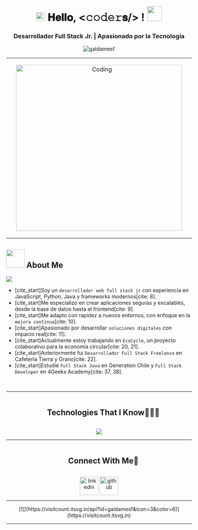 
<h1 align="center">
    <a target="_blank">
      <img src="https://github.com/JayantGoel001/JayantGoel001/blob/master/GIF/Earth.gif" width="24px" style="max-width:100%;">
    </a>
    𝐇𝐞𝐥𝐥𝐨, &lt;𝚌𝚘𝚍𝚎𝚛𝐬/&gt; !
    <a target="_blank">
      <img src="https://github.com/JayantGoel001/JayantGoel001/blob/master/GIF/Hi.gif" width="40px" />
    </a>
</h1>
<h3 align="center">Desarrollador Full Stack Jr. | Apasionado por la Tecnología</h3>
<p align="center"> <img src="https://komarev.com/ghpvc/?username=galdamesf&label=Profile%20views&color=0e75b6&style=flat" alt="galdamesf" /> </p>

<table>
<tr border="none">
<td width="50%" align="left">
  <p align="center">
  <img align="center" alt="Coding" width="450" src="https://repository-images.githubusercontent.com/588181932/e36ec678-7984-4cdd-8e4c-a3932772ff8e">
</p>
</td>
</tr>
</table

---

## <picture><img src = "https://github.com/7oSkaaa/7oSkaaa/blob/main/Images/about_me.gif?raw=true" width = 50px></picture> About Me
<img src="https://user-images.githubusercontent.com/73097560/115834477-dbab4500-a447-11eb-908a-139a6edaec5c.gif">

- [cite_start]Soy un `desarrollador web full stack jr` con experiencia en JavaScript, Python, Java y frameworks modernos[cite: 8].
- [cite_start]Me especializo en crear aplicaciones seguras y escalables, desde la base de datos hasta el frontend[cite: 9].
- [cite_start]Me adapto con rapidez a nuevos entornos, con enfoque en la `mejora continua`[cite: 10].
- [cite_start]Apasionado por desarrollar `soluciones digitales` con impacto real[cite: 11].
- [cite_start]Actualmente estoy trabajando en `EcoCycle`, un proyecto colaborativo para la economía circular[cite: 20, 21].
- [cite_start]Anteriormente fui `Desarrollador Full Stack Freelance` en Cafetería Tierra y Grano[cite: 22].
- [cite_start]Estudié `Full Stack Java` en Generation Chile y `Full Stack Developer` en 4Geeks Academy[cite: 37, 38].

<br>

---

<div id="user-content-toc">
  <ul align="center">
    <summary><h2 style="display: inline-block">Technologies That I Know👨🏻‍💻</h2></summary>
  </ul>
</div>
<p align="center">
  <a href="https://skillicons.dev">
    <img src="https://skillicons.dev/icons?i=js,react,nodejs,java,spring,py,flask,mysql,html,css,bootstrap,postgres,git,github,api&perline=14" />
  </a>
</p>

---

<div id="user-content-toc">
  <ul align="center">
    <summary><h2 style="display: inline-block">Connect With Me🤝</h2></summary>
  </ul>
</div>

<p align="center">
<a href="https://www.linkedin.com/in/fernandogaldamesv/" target="blank"><img align="center" src="https://user-images.githubusercontent.com/88904952/234979284-68c11d7f-1acc-4f0c-ac78-044e1037d7b0.png" alt="linkedin" height="50" width="50" /></a>
<a href="https://github.com/galdamesf" target="blank"><img align="center" src="https://user-images.githubusercontent.com/88904952/234981169-2dd1e58f-4b7e-468c-8213-034ba62156c3.png" alt="github" height="50" width="50" /></a> 
</p>

---

<div align="center">
[![](https://visitcount.itsvg.in/api?id=galdamesf&icon=3&color=6)](https://visitcount.itsvg.in)
</div>

---
